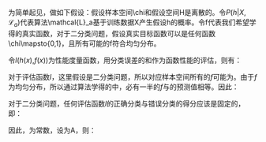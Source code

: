 为简单起见，做如下假设：假设样本空间\chi和假设空间H是离散的。令$P(h|X,\mathcal{L}_a)$代表算法\mathcal{L}_a基于训练数据X产生假设h的概率。令f代表我们希望学得的真实函数，对于二分类问题，假设真实目标函数可以是任何函数\chi\mapsto{0,1}，且所有可能的f符合均匀分布。

令*l*(*h*(*x*),*f*(*x*))为性能度量函数，用分类误差的和作为函数性能的评估，则有：

对于评估函数*l*，这里假设是二分类问题，所以对应样本空间所有的*f*可能为。由于*f*为均匀分布，所以通过算法学得的中，必有一半的*f*与的预测值相等。因此：

对于二分类问题，任何评估函数*l*的正确分类与错误分类的得分应该是固定的，即：

因此，为常数，设为A，则：
